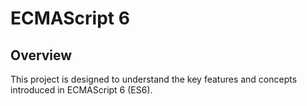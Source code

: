 # ECMAScript 6

## Overview
This project is designed to understand the key features and concepts introduced in ECMAScript 6 (ES6).
